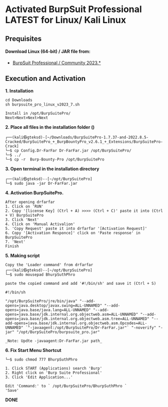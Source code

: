 # Activated BurpSuit Professional LATEST for Linux/ Kali Linux

Prequisites
------------

#### Download Linux (64-bit) / JAR file from:

- [BurpSuit Professional / Community 2023.*](https://portswigger.net/burp/releases#professional)


Execution and Activation
------------
	
**1. Installation**

```
cd Downloads
sh burpsuite_pro_linux_v2023_7.sh

Install in /opt/BurpSuitePro/
Next>Next>Next>Next
```

**2. Place all files in the installation folder ()**
```
┌──(kali㉿gteksd)-[~/Downloads/BurpSuitePro-1.7.37-and-2022.8.5-Cracked/BurpSuitePro_+_BurpBountyPro_v2.6.1_+_Extensions/BurpSuitePro-Crack]
└─$ cp Config.Dr-FarFar Dr-FarFar.jar /opt/BurpSuitePro/
└─$ ../
└─$ cp -r  Burp-Bounty-Pro /opt/BurpSuitePro 	
```
	
**3. Open terminal in the installation directory**
```
┌──(kali㉿gteksd)--[~/opt/BurpSuitePro]
└─$ sudo java -jar Dr-FarFar.jar 
```
	
**4. Activation BurpSuitePro.**
```
After opening drfarfar
1. Click on 'RUN'
2. Copy '[license Key] (Ctrl + A) >>>> (Ctrl + C)' paste it into (Ctrl + V) BurpSuitePro
3. Click 'Next'
4. Click on 'Manual Activalion'
5. 'Copy Request' paste it into drfarfar '[Activation Request]'
6. Copy '[Activation Responce]' click on 'Paste response' in BurpSuitePro
7. 'Next'
Finish

```
	
**5. Making script**
```
Copy the 'Loader command' from drfarfar
┌──(kali㉿gteksd)--[~/opt/BurpSuitePro]
└─$ sudo mousepad BhurpSuthPhro

paste the copied command and add '#!/bin/sh' and save it (Ctrl + S)

#!/bin/sh

"/opt/BurpSuitePro/jre/bin/java" "--add-opens=java.desktop/javax.swing=ALL-UNNAMED" "--add-opens=java.base/java.lang=ALL-UNNAMED" "--add-opens=java.base/jdk.internal.org.objectweb.asm=ALL-UNNAMED" "--add-opens=java.base/jdk.internal.org.objectweb.asm.tree=ALL-UNNAMED" "--add-opens=java.base/jdk.internal.org.objectweb.asm.Opcodes=ALL-UNNAMED" `"-javaagent:/opt/BurpSuitePro/Dr-FarFar.jar"` "-noverify" "-jar" "/opt/BurpSuitePro/burpsuite_pro.jar" 

_Note: Updte -javaagent:Dr-FarFar.jar path_
```

**6. Fix Start Menu Shortcut**
```
└─$ sudo chmod 777 BhurpSuthPhro

1. Click START (Applications) search 'Burp'
2. Right click on 'Burp Suite Professional'
3. Click 'Edit Application...'

Edit 'Command:' to ` /opt/BurpSuitePro/BhurpSuthPhro `
'Save'
```

**DONE**
